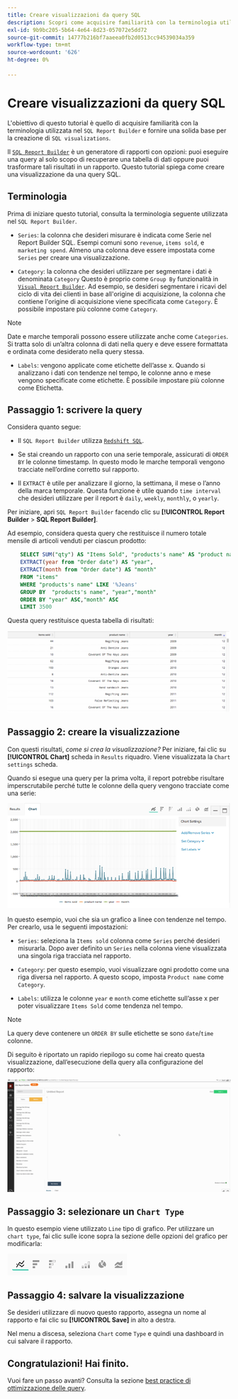 ```yaml
---
title: Creare visualizzazioni da query SQL
description: Scopri come acquisire familiarità con la terminologia utilizzata nel Report Builder SQL e come fornire una solida base per la creazione di visualizzazioni SQL.
exl-id: 9b9bc205-5b64-4e64-8d23-057072e5dd72
source-git-commit: 14777b216bf7aaeea0fb2d0513cc94539034a359
workflow-type: tm+mt
source-wordcount: '626'
ht-degree: 0%

---
```


# Creare visualizzazioni da query SQL

L&#39;obiettivo di questo tutorial è quello di acquisire familiarità con la terminologia utilizzata nel `SQL Report Builder` e fornire una solida base per la creazione di `SQL visualizations`.

Il [`SQL Report Builder`](../data-analyst/dev-reports/sql-rpt-bldr.md) è un generatore di rapporti con opzioni: puoi eseguire una query al solo scopo di recuperare una tabella di dati oppure puoi trasformare tali risultati in un rapporto. Questo tutorial spiega come creare una visualizzazione da una query SQL.

## Terminologia

Prima di iniziare questo tutorial, consulta la terminologia seguente utilizzata nel `SQL Report Builder`.

- `Series`: la colonna che desideri misurare è indicata come Serie nel Report Builder SQL. Esempi comuni sono `revenue`, `items sold`, e `marketing spend`. Almeno una colonna deve essere impostata come `Series` per creare una visualizzazione.

- `Category`: la colonna che desideri utilizzare per segmentare i dati è denominata `Category` Questo è proprio come `Group By` funzionalità in [`Visual Report Builder`](../data-user/reports/ess-rpt-build-visual.md). Ad esempio, se desideri segmentare i ricavi del ciclo di vita dei clienti in base all&#39;origine di acquisizione, la colonna che contiene l&#39;origine di acquisizione viene specificata come `Category`. È possibile impostare più colonne come `Category`.

>[!NOTE]
>
>Date e marche temporali possono essere utilizzate anche come `Categories`. Si tratta solo di un’altra colonna di dati nella query e deve essere formattata e ordinata come desiderato nella query stessa.

- `Labels`: vengono applicate come etichette dell’asse x. Quando si analizzano i dati con tendenze nel tempo, le colonne anno e mese vengono specificate come etichette. È possibile impostare più colonne come Etichetta.

## Passaggio 1: scrivere la query

Considera quanto segue:

- Il `SQL Report Builder` utilizza [`Redshift SQL`](https://docs.aws.amazon.com/redshift/latest/dg/c_redshift-and-postgres-sql.html).

- Se stai creando un rapporto con una serie temporale, assicurati di `ORDER BY` le colonne timestamp. In questo modo le marche temporali vengono tracciate nell’ordine corretto sul rapporto.

- Il `EXTRACT` è utile per analizzare il giorno, la settimana, il mese o l’anno della marca temporale. Questa funzione è utile quando `time interval` che desideri utilizzare per il report è `daily`, `weekly`, `monthly`, o `yearly`.

Per iniziare, apri `SQL Report Builder` facendo clic su **[!UICONTROL Report Builder** > **SQL Report Builder]**.

Ad esempio, considera questa query che restituisce il numero totale mensile di articoli venduti per ciascun prodotto:

```sql
    SELECT SUM("qty") AS "Items Sold", "products's name" AS "product name",
    EXTRACT(year from "Order date") AS "year",
    EXTRACT(month from "Order date") AS "month"
    FROM "items"
    WHERE "products's name" LIKE '%Jeans'
    GROUP BY  "products's name", "year","month"
    ORDER BY "year" ASC,"month" ASC
    LIMIT 3500
```

Questa query restituisce questa tabella di risultati:

![](../assets/SQL_results_table.png)

## Passaggio 2: creare la visualizzazione

Con questi risultati, *come si crea la visualizzazione?* Per iniziare, fai clic su **[!UICONTROL Chart]** scheda in `Results` riquadro. Viene visualizzata la `Chart settings` scheda.

Quando si esegue una query per la prima volta, il report potrebbe risultare imperscrutabile perché tutte le colonne della query vengono tracciate come una serie:

![](../assets/SQL_initial_report_results.png)

In questo esempio, vuoi che sia un grafico a linee con tendenze nel tempo. Per crearlo, usa le seguenti impostazioni:

- `Series`: seleziona la `Items sold` colonna come `Series` perché desideri misurarla. Dopo aver definito un `Series` nella colonna viene visualizzata una singola riga tracciata nel rapporto.

- `Category`: per questo esempio, vuoi visualizzare ogni prodotto come una riga diversa nel rapporto. A questo scopo, imposta `Product name` come `Category`.

- `Labels`: utilizza le colonne `year` e `month` come etichette sull’asse x per poter visualizzare `Items Sold` come tendenza nel tempo.

>[!NOTE]
>
>La query deve contenere un `ORDER BY` sulle etichette se sono `date`/`time` colonne.

Di seguito è riportato un rapido riepilogo su come hai creato questa visualizzazione, dall’esecuzione della query alla configurazione del rapporto:

![](../assets/SQL_report_settings.gif)

## Passaggio 3: selezionare un `Chart Type`

In questo esempio viene utilizzato `Line` tipo di grafico. Per utilizzare un `chart type`, fai clic sulle icone sopra la sezione delle opzioni del grafico per modificarla:

![](../assets/Chart_types.png)

## Passaggio 4: salvare la visualizzazione

Se desideri utilizzare di nuovo questo rapporto, assegna un nome al rapporto e fai clic su **[!UICONTROL Save]** in alto a destra.

Nel menu a discesa, seleziona `Chart` come `Type` e quindi una dashboard in cui salvare il rapporto.

## Congratulazioni! Hai finito.

Vuoi fare un passo avanti? Consulta la sezione [best practice di ottimizzazione delle query](../best-practices/optimizing-your-sql-queries.md).
